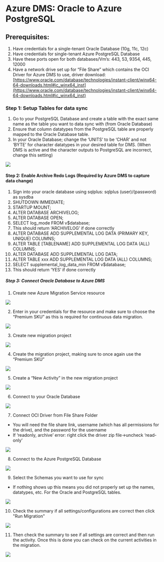 # Azure DMS: Oracle to Azure PostgreSQL

## Prerequisites:

1.  Have credentials for a single-tenant Oracle Database (10g, 11c, 12c)
2.  Have credentials for single-tenant Azure PostgreSQL Database
3.  Have these ports open for both databases/Vm’s: 443, 53, 9354, 445, 12000
4.  Have a network drive set up for “File Share” which contains the OCI Driver for Azure DMS to use, driver download: [https://www.oracle.com/database/technologies/instant-client/winx64-64-downloads.html#ic_winx64_inst](https://www.oracle.com/database/technologies/instant-client/winx64-64-downloads.html#ic_winx64_inst)
    

### Step 1: Setup Tables for data sync

1.  Go to your PostgreSQL Database and create a table with the exact same name as the table you want to data sync with (from Oracle Database)
2.  Ensure that column datatypes from the PostgreSQL table are properly mapped to the Oracle Database table.
3.  In your Oracle Database; change the ‘UNITS’ to be ‘CHAR’ and not ‘BYTE’ for character datatypes in your desired table for DMS. (When DMS is active and the character outputs to PostgreSQL are incorrect, change this setting)

![](/Images/1.png)


#### Step 2: Enable Archive Redo Logs (Required by Azure DMS to capture data change)

1. Sign into your oracle database using sqlplus: sqlplus (user)/(password) as sysdba
2.  SHUTDOWN IMMEDIATE;
3.  STARTUP MOUNT;
4.  ALTER DATABASE ARCHIVELOG;
5.  ALTER DATABASE OPEN;
6.  SELECT log_mode FROM v$database;
7.  This should return ‘ARCHIVELOG’ if done correctly
8.  ALTER DATABASE ADD SUPPLEMENTAL LOG DATA (PRIMARY KEY, UNIQUE) COLUMNS;
9.  ALTER TABLE [TABLENAME] ADD SUPPLEMENTAL LOG DATA (ALL) COLUMNS;
10.  ALTER DATABASE ADD SUPPLEMENTAL LOG DATA;
11.  ALTER TABLE xxx ADD SUPPLEMENTAL LOG DATA (ALL) COLUMNS;
12.  SELECT supplemental_log_data_min FROM v$database;
13.  This should return ‘YES’ if done correctly

##### Step 3: Connect Oracle Database to Azure DMS 

1. Create new Azure Migration Service resource 

![](/images/2.png)

2. Enter in your credentials for the resource and make sure to choose the “Premium SKU” as this is required for continuous data migration. 

![](/images/3.png)

3. Create new migration project 

![](/images/4.png)

4. Create the migration project, making sure to once again use the “Premium SKU” 

![](/images/5.png)

5. Create a “New Activity” in the new migration project

![](/images/6.png)

6. Connect to your Oracle Database

![](/images/7.png)

7. Connect OCI Driver from File Share Folder 

* You will need the file share link, username (which has all permissions for the drive), and the password for the username 
* If ‘readonly, archive’ error: right click the driver zip file->uncheck ‘read-only’ 

![](/images/8.png)

8. Connect to the Azure PostgreSQL Database 

![](/images/9.png)

9. Select the Schemas you want to use for sync 

* If nothing shows up this means you did not properly set up the names, datatypes, etc. For the Oracle and PostgreSQL tables. 

![](/images/10.png)

10. Check the summary if all settings/configurations are correct then click "Run Migration"

![](/images/11.png)

11. Then check the summary to see if all settings are correct and then run the activity. Once this is done you can check on the current activities in the migration.

![](/images/12.png)
